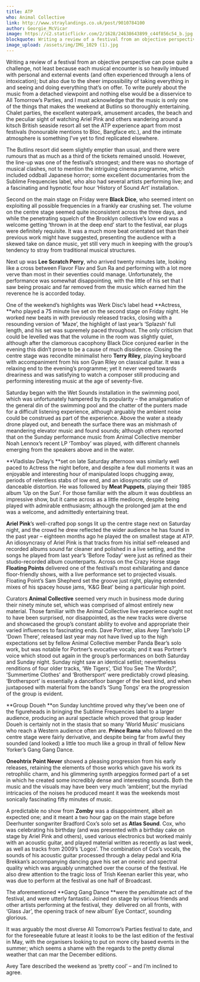 ```yaml
---
title: ATP
who: Animal Collective
link: http://www.straylandings.co.uk/post/9010784100
author: Georgie_McVicar
image: https://c2.staticflickr.com/2/1628/24638643899_c44f856c54_b.jpg
blockquote: Writing a review of a festival from an objective perspective can pose quite a challenge, not least because each musical encounter is so heavily imbued with personal and external events (and often experienced through a lens of intoxication); but also due to the sheer impossibility of taking everything in and seeing and doing everything that’s on offer. To write purely about the music from a detached viewpoint and nothing else would be a disservice to All Tomorrow’s Parties, and I must acknowledge that the music is only one of the things that makes the weekend at Butlins so thoroughly entertaining. Chalet parties, the excellent waterpark, amusement arcades, the beach and the peculiar sight of watching Ariel Pink and others wandering around a kitsch British seaside resort all set the ATP experience apart from most festivals (honourable mentions to Bloc, Bangface etc.), and the intimate atmosphere is something I’ve yet to find replicated elsewhere.
image_upload: /assets/img/IMG_1029 (1).jpg
---
```


Writing a review of a festival from an objective perspective can pose quite a challenge, not least because each musical encounter is so heavily imbued with personal and external events (and often experienced through a lens of intoxication); but also due to the sheer impossibility of taking everything in and seeing and doing everything that’s on offer. To write purely about the music from a detached viewpoint and nothing else would be a disservice to All Tomorrow’s Parties, and I must acknowledge that the music is only one of the things that makes the weekend at Butlins so thoroughly entertaining. Chalet parties, the excellent waterpark, amusement arcades, the beach and the peculiar sight of watching Ariel Pink and others wandering around a kitsch British seaside resort all set the ATP experience apart from most festivals (honourable mentions to Bloc, Bangface etc.), and the intimate atmosphere is something I’ve yet to find replicated elsewhere.  
  
The Butlins resort did seem slightly emptier than usual, and there were rumours that as much as a third of the tickets remained unsold. However, the line-up was one of the festival’s strongest; and there was no shortage of musical clashes, not to mention the intriguing cinema programme, which included oddball Japanese horror; some excellent documentaries from the Sublime Frequencies label, who also had several artists performing live; and a fascinating and hypnotic four hour ‘History of Sound Art’ installation.

Second on the main stage on Friday were **Black Dice**, who seemed intent on exploiting all possible frequencies in a frankly ear crushing set. The volume on the centre stage seemed quite inconsistent across the three days, and while the penetrating squelch of the Brooklyn collective’s low end was a welcome getting ‘thrown in at the deep end’ start to the festival, ear plugs were definitely requisite. It was a much more beat orientated set than their previous work might have suggested, presenting the audience with a skewed take on dance music, yet still very much in keeping with the group’s tendency to stray from traditional musical structures.  
  
Next up was **Lee Scratch Perry**, who arrived twenty minutes late, looking like a cross between Flavor Flav and Sun Ra and performing with a lot more verve than most in their seventies could manage. Unfortunately, the performance was somewhat disappointing, with the little of his set that I saw being prosaic and far removed from the music which earned him the reverence he is accorded today.  
  
One of the weekend’s highlights was Werk Disc’s label head **Actress, **who played a 75 minute live set on the second stage on Friday night. He worked new beats in with previously released tracks, closing with a resounding version of ‘Maze’, the highlight of last year’s ‘Splazsh’ full length, and his set was supremely paced throughout. The only criticism that could be levelled was that the volume in the room was slightly quiet, although after the clamorous cacophony Black Dice conjured earlier in the evening this didn’t prove to be a cause of much dissidence. Closing the centre stage was recondite minimalist hero **Terry Riley**, playing keyboard with accompaniment from his son Gyan Riley on classical guitar. It was a relaxing end to the evening’s programme; yet it never veered towards dreariness and was satisfying to watch a composer still producing and performing interesting music at the age of seventy-five.  
  
Saturday began with the Wet Sounds installation in the swimming pool, which was unfortunately hampered by its popularity – the amalgamation of the general din of the swimming pool and the chatter of the punters made for a difficult listening experience, although arguably the ambient noise could be construed as part of the experience. Above the water a steady drone played out, and beneath the surface there was an mishmash of meandering elevator music and found sounds; although others reported that on the Sunday performance music from Animal Collective member Noah Lennox’s recent LP ‘Tomboy’ was played, with different channels emerging from the speakers above and in the water.

**Vladislav Delay’s **set on late Saturday afternoon was similarly well paced to Actress the night before, and despite a few dull moments it was an enjoyable and interesting hour of manipulated loops chugging away, periods of relentless stabs of low end, and an idiosyncratic use of danceable distortion. He was followed by **Meat Puppets**, playing their 1985 album ‘Up on the Sun’. For those familiar with the album it was doubtless an impressive show, but it came across as a little mediocre, despite being played with admirable enthusiasm; although the prolonged jam at the end was a welcome, and admittedly entertaining treat.  
  
**Ariel Pink**’s well-crafted pop songs lit up the centre stage next on Saturday night, and the crowd he drew reflected the wider audience he has found in the past year – eighteen months ago he played the on smallest stage at ATP. An idiosyncrasy of Ariel Pink is that tracks from his initial self-released and recorded albums sound far cleaner and polished in a live setting, and the songs he played from last year’s ‘Before Today’ were just as refined as their studio-recorded album counterparts. Across on the Crazy Horse stage **Floating Points** delivered one of the festival’s most exhilarating and dance floor-friendly shows, with a live performance set to projected visuals. Floating Point’s Sam Shepherd set the groove just right, playing extended mixes of his spacey house jams, ‘K&G Beat’ being a particular high point.  
  
Curators **Animal Collective** seemed very much in business mode during their ninety minute set, which was comprised of almost entirely new material. Those familiar with the Animal Collective live experience ought not to have been surprised, nor disappointed, as the new tracks were diverse and showcased the group’s constant ability to evolve and appropriate their varied influences to fascinating ends. Dave Portner, alias Avey Tare’solo LP ‘Down There’, released last year may not have lived up to the high expectations set by fellow Animal Collective member Panda Bear’s solo work, but was notable for Portner’s evocative vocals; and it was Portner’s voice which stood out again in the group’s performances on both Saturday and Sunday night. Sunday night saw an identical setlist; nevertheless renditions of four older tracks, ‘We Tigers’, ‘Did You See The Words?’, ‘Summertime Clothes’ and ‘Brothersport’ were predictably crowd pleasing. ‘Brothersport’ is essentially a dancefloor banger of the best kind, and when juxtaposed with material from the band’s ‘Sung Tongs’ era the progression of the group is evident.  
  
**Group Doueh **on Sunday lunchtime proved why they’ve been one of the figureheads in bringing the Sublime Frequencies label to a larger audience, producing an aural spectacle which proved that group leader Doueh is certainly not in the stasis that so many ‘World Music’ musicians who reach a Western audience often are. **Prince Rama** who followed on the centre stage were fairly derivative, and despite being far from awful they sounded (and looked) a little too much like a group in thrall of fellow New Yorker’s Gang Gang Dance.  
  
**Oneohtrix Point Never** showed a pleasing progression from his early releases, retaining the elements of those works which gave his work its retrophilic charm, and his glimmering synth arpeggios formed part of a set in which he created some incredibly dense and interesting sounds. Both the music and the visuals may have been very much ‘ambient’, but the myriad intricacies of the noises he produced meant it was the weekends most sonically fascinating fifty minutes of music.

A predictable no show from **Zomby** was a disappointment, albeit an expected one; and it meant a two hour gap on the main stage before Deerhunter songwriter Bradford Cox’s solo set as **Atlas Sound**. Cox, who was celebrating his birthday (and was presented with a birthday cake on stage by Ariel Pink and others), used various electronics but worked mainly with an acoustic guitar, and played material written as recently as last week, as well as tracks from 2009’s ‘Logos’. The combination of Cox’s vocals, the sounds of his acoustic guitar processed through a delay pedal and Kria Brekkan’s accompanying dancing gave his set an oneiric and spectral quality which was arguably unmatched over the course of the festival. He also drew attention to the tragic loss of Trish Keenan earlier this year, who was due to perform at the festival as one half of Broadcast.

The aforementioned **Gang Gang Dance **were the penultimate act of the festival, and were utterly fantastic. Joined on stage by various friends and other artists performing at the festival, they  delivered on all fronts, with ‘Glass Jar’, the opening track of new album’ Eye Contact’, sounding glorious.

It was arguably the most diverse All Tomorrow’s Parties festival to date, and for the foreseeable future at least it looks to be the last edition of the festival in May, with the organisers looking to put on more city based events in the summer; which seems a shame with the regards to the pretty dismal weather that can mar the December editions.

Avey Tare described the weekend as ‘pretty cool’ – and I’m inclined to agree.
